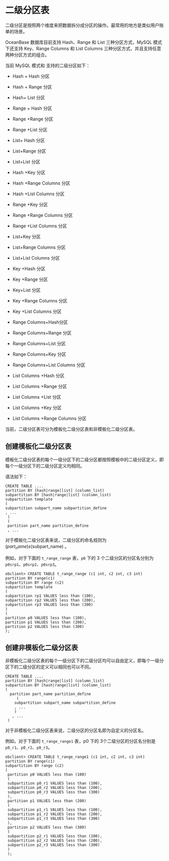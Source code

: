二级分区表 
==========================

二级分区是按照两个维度来把数据拆分成分区的操作。最常用的地方是类似用户账单的场景。

OceanBase 数据库目前支持 Hash、Range 和 List 三种分区⽅式，MySQL 模式下还支持 Key、Range Columns 和 List Columns 三种分区方式，并且支持任意两种分区方式的组合。

当前 MySQL 模式和 支持的二级分区如下：

* Hash + Hash 分区

  

* Hash + Range 分区

  

* Hash+ List 分区

  

* Range + Hash 分区

  

* Range +Range 分区

  

* Range +List 分区

  

* List+ Hash 分区

  

* List+Range 分区

  

* List+List 分区

  

* Hash +Key 分区

  

* Hash +Range Columns 分区

  

* Hash +List Columns 分区

  

* Range +Key 分区

  

* Range +Range Columns 分区

  

* Range +List Columns 分区

  

* List+Key 分区

  

* List+Range Columns 分区

  

* List+List Columns 分区

  

* Key +Hash 分区

  

* Key +Range 分区

  

* Key+List 分区

  

* Key +Range Columns 分区

  

* Key +List Columns 分区

  

* Range Columns+Hash分区

  

* Range Columns+Range 分区

  

* Range Columns+List 分区

  

* Range Columns+Key 分区

  

* Range Columns+List Columns 分区

  

* List Columns +Hash 分区

  

* List Columns +Range 分区

  

* List Columns +List 分区

  

* List Columns +Key 分区

  

* List Columns +Range Columns 分区

  




当前，⼆级分区表可分为模板化二级分区表和非模板化二级分区表。

创建模板化二级分区表 
-------------------------------

模板化⼆级分区表的每个⼀级分区下的⼆级分区都按照模板中的⼆级分区定义，即每个⼀级分区下的⼆级分区定义均相同。

语法如下：

    CREATE TABLE ....
    partition BY [hash|range|list] (column_list)
    subpartition BY [hash|range|list] (column_list)
    subpartition template
    (
    subpartition subpart_name subpartition_define
    , ...
     )
     (
     partition part_name partition_define
     , ...
     



对于模板化⼆级分区表来说，⼆级分区的命名规则为 ($part_name)s($subpart_name) 。

例如，对于下⾯的 `t_range_range` 表，`p0` 下的 3 个⼆级分区的分区名分别为 `p0srp1`、`p0srp2`、`p0srp3`。

    obclient> CREATE TABLE t_range_range (c1 int, c2 int, c3 int) partition BY range(c1)
    subpartition BY range (c2)
    subpartition template
    (
    subpartition rp1 VALUES less than (100),
    subpartition rp2 VALUES less than (200),
    subpartition rp3 VALUES less than (300)
    )
    (
    partition p0 VALUES less than (100),
    partition p1 VALUES less than (200),
    partition p2 VALUES less than (300)
    );



创建非模板化二级分区表 
--------------------------------

⾮模板化⼆级分区表的每个⼀级分区下的⼆级分区均可以⾃由定义，即每个⼀级分区下的⼆级分区的定义可以相同也可以不同。

    CREATE TABLE ....
    partition BY [hash|range|list] (column_list)
    subpartition BY [hash|range|list] (column_list)
    (
      partition part_name partition_define
         (
        subpartition subpart_name subpartition_define
        , ...
        )
       , ...
     )



对于⾮模板化⼆级分区表来说，⼆级分区的分区名即为⾃定义的分区名。

例如，对于下⾯的 `t_range_range1` 表，p0 下的 3个⼆级分区的分区名分别是 `p0_r1`、`p0_r2`、`p0_r3`。

    obclient> CREATE TABLE t_range_range1 (c1 int, c2 int, c3 int) partition BY range(c1)
    subpartition BY range (c2)
    (
     partition p0 VALUES less than (100)
     (
     subpartition p0_r1 VALUES less than (100),
     subpartition p0_r2 VALUES less than (200),
     subpartition p0_r3 VALUES less than (300)
     ),
     partition p1 VALUES less than (200)
     (
     subpartition p1_r1 VALUES less than (100),
     subpartition p1_r2 VALUES less than (200),
     subpartition p1_r3 VALUES less than (300)
     ),
     partition p2 VALUES less than (300)
     (
     subpartition p2_r1 VALUES less than (100),
     subpartition p2_r2 VALUES less than (200),
     subpartition p2_r3 VALUES less than (300)
     )
     );


